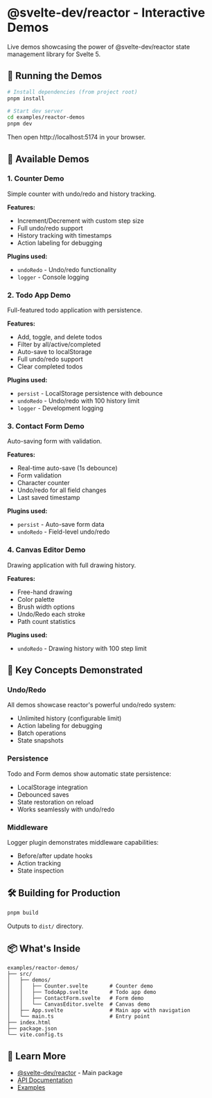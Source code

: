 # @svelte-dev/reactor - Interactive Demos

Live demos showcasing the power of @svelte-dev/reactor state management library for Svelte 5.

## 🚀 Running the Demos

```bash
# Install dependencies (from project root)
pnpm install

# Start dev server
cd examples/reactor-demos
pnpm dev
```

Then open http://localhost:5174 in your browser.

## 📱 Available Demos

### 1. Counter Demo
Simple counter with undo/redo and history tracking.

**Features:**
- Increment/Decrement with custom step size
- Full undo/redo support
- History tracking with timestamps
- Action labeling for debugging

**Plugins used:**
- `undoRedo` - Undo/redo functionality
- `logger` - Console logging

### 2. Todo App Demo
Full-featured todo application with persistence.

**Features:**
- Add, toggle, and delete todos
- Filter by all/active/completed
- Auto-save to localStorage
- Full undo/redo support
- Clear completed todos

**Plugins used:**
- `persist` - LocalStorage persistence with debounce
- `undoRedo` - Undo/redo with 100 history limit
- `logger` - Development logging

### 3. Contact Form Demo
Auto-saving form with validation.

**Features:**
- Real-time auto-save (1s debounce)
- Form validation
- Character counter
- Undo/redo for all field changes
- Last saved timestamp

**Plugins used:**
- `persist` - Auto-save form data
- `undoRedo` - Field-level undo/redo

### 4. Canvas Editor Demo
Drawing application with full drawing history.

**Features:**
- Free-hand drawing
- Color palette
- Brush width options
- Undo/Redo each stroke
- Path count statistics

**Plugins used:**
- `undoRedo` - Drawing history with 100 step limit

## 🎯 Key Concepts Demonstrated

### Undo/Redo
All demos showcase reactor's powerful undo/redo system:
- Unlimited history (configurable limit)
- Action labeling for debugging
- Batch operations
- State snapshots

### Persistence
Todo and Form demos show automatic state persistence:
- LocalStorage integration
- Debounced saves
- State restoration on reload
- Works seamlessly with undo/redo

### Middleware
Logger plugin demonstrates middleware capabilities:
- Before/after update hooks
- Action tracking
- State inspection

## 🛠 Building for Production

```bash
pnpm build
```

Outputs to `dist/` directory.

## 📦 What's Inside

```
examples/reactor-demos/
├── src/
│   ├── demos/
│   │   ├── Counter.svelte       # Counter demo
│   │   ├── TodoApp.svelte       # Todo app demo
│   │   ├── ContactForm.svelte   # Form demo
│   │   └── CanvasEditor.svelte  # Canvas demo
│   ├── App.svelte               # Main app with navigation
│   └── main.ts                  # Entry point
├── index.html
├── package.json
└── vite.config.ts
```

## 🔗 Learn More

- [@svelte-dev/reactor](../../packages/reactor) - Main package
- [API Documentation](../../packages/reactor/API.md)
- [Examples](../../packages/reactor/EXAMPLES.md)
